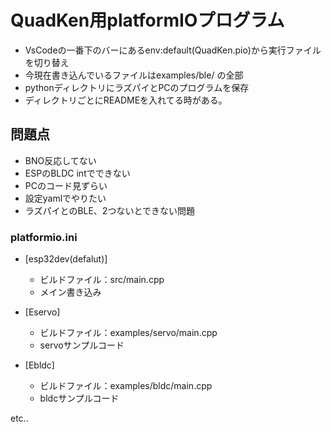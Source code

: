 # QuadKen用platformIOプログラム
- VsCodeの一番下のバーにあるenv:default(QuadKen.pio)から実行ファイルを切り替え
- 今現在書き込んでいるファイルはexamples/ble/ の全部
- pythonディレクトリにラズパイとPCのプログラムを保存
- ディレクトリごとにREADMEを入れてる時がある。

## 問題点
- BNO反応してない
- ESPのBLDC intでできない
- PCのコード見ずらい
- 設定yamlでやりたい
- ラズパイとのBLE、2つないとできない問題

### platformio.ini
- [esp32dev(defalut)]
  - ビルドファイル：src/main.cpp
  - メイン書き込み

- [Eservo]
  - ビルドファイル：examples/servo/main.cpp
  - servoサンプルコード

- [Ebldc]
  - ビルドファイル：examples/bldc/main.cpp
  - bldcサンプルコード

etc..
